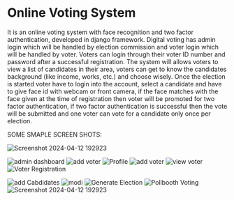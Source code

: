 # Online Voting System
It is an online voting system with face recognition and two factor authentication, developed in django framework.  Digital voting has admin login which will be handled by election commission and voter login which will be handled by voter. Voters can login through their voter ID number and password after a successful registration. The system will allows voters to view a list of candidates in their area, voters can get to know the candidates background (like income, works, etc.) and choose wisely. Once the election is started voter have to login into the account, select a candidate and have to give face id with webcam or front camera, if the face matches with the face given at the time of registration then voter will be promoted for two factor authentication, if two factor authentication is successful then the vote will be submitted and one voter can vote for a candidate only once per election.



SOME SMAPLE SCREEN SHOTS:

![Screenshot 2024-04-12 192923](https://github.com/VidyadharDhanning/OnlineVotingSystems/assets/155465817/cf02221d-f313-4dd5-94e3-445a877819d8)

![admin dashboard](https://github.com/VidyadharDhanning/OnlineVotingSystems/assets/155465817/ce2c4740-51a9-400c-b135-3f1688d76d88)
![add voter](https://github.com/VidyadharDhanning/OnlineVotingSystems/assets/155465817/e002387a-d7e4-490c-8e64-98342663c5af)
![Profile](https://github.com/VidyadharDhanning/OnlineVotingSystems/assets/155465817/90d01a36-dbec-44ad-bdbf-bf6afbc699ea)
![add voter](https://github.com/VidyadharDhanning/OnlineVotingSystems/assets/155465817/ac0b86c0-ffd0-4379-b521-074708dee0ef)
![view voter](https://github.com/VidyadharDhanning/OnlineVotingSystems/assets/155465817/440bffb7-c13c-46b1-a659-d0fd29509bb6)
![Voter Registration](https://github.com/VidyadharDhanning/OnlineVotingSystems/assets/155465817/89497afe-e6f8-4813-8318-a9dafade8762)



![add Cabdidates](https://github.com/VidyadharDhanning/OnlineVotingSystems/assets/155465817/f36ede35-b50e-4173-8763-130ea7bc5cf8)
![modi](https://github.com/VidyadharDhanning/OnlineVotingSystems/assets/155465817/9d12ea8e-2934-4a6a-8347-9557a492a824)
![Generate Election](https://github.com/VidyadharDhanning/OnlineVotingSystems/assets/155465817/c7846634-cda6-4b5e-a241-9965f2ec85fe)
![Pollbooth  Voting](https://github.com/VidyadharDhanning/OnlineVotingSystems/assets/155465817/ddcd78b6-ad81-43d4-9eae-b5962e30659e)
![Screenshot 2024-04-12 192923](https://github.com/VidyadharDhanning/OnlineVotingSystems/assets/155465817/77367ee4-6453-44cc-aa75-b4c3813b5fae)
